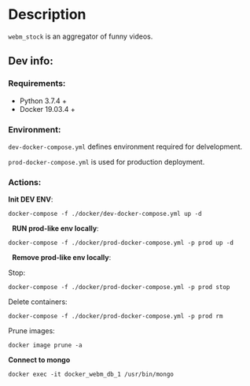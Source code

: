# Description
`webm_stock` is an aggregator of funny videos.

## Dev info:

### Requirements:
* Python 3.7.4 +
* Docker 19.03.4 +


### Environment:
`dev-docker-compose.yml` defines environment required for delvelopment.

`prod-docker-compose.yml` is used for production deployment.


### Actions:
**Init DEV ENV**:
``` 
docker-compose -f ./docker/dev-docker-compose.yml up -d
```
&nbsp;
**RUN prod-like env locally**:
```
docker-compose -f ./docker/prod-docker-compose.yml -p prod up -d
```
&nbsp;
**Remove prod-like env locally**:

Stop:
```
docker-compose -f ./docker/prod-docker-compose.yml -p prod stop
```

Delete containers:
```
docker-compose -f ./docker/prod-docker-compose.yml -p prod rm
```

Prune images:
```
docker image prune -a
```

**Connect to mongo**

```
docker exec -it docker_webm_db_1 /usr/bin/mongo
```
